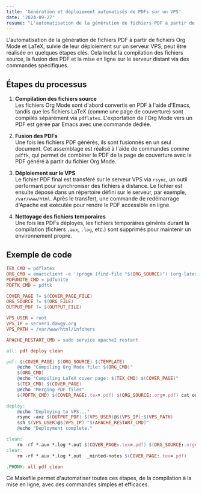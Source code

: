 ```yaml
---
title: 'Génération et déploiement automatisés de PDFs sur un VPS'
date: '2024-09-27'
resume: "L'automatisation de la génération de fichiers PDF à partir de fichiers Org Mode et LaTeX, suivie de leur déploiement sur un serveur VPS, peut être réalisée en quelques étapes clés. Cela inclut la compilation des fichiers source, la fusion des PDF et la mise en ligne sur le serveur distant via des commandes spécifiques."
---
```


L'automatisation de la génération de fichiers PDF à partir de fichiers Org Mode et LaTeX, suivie de leur déploiement sur un serveur VPS, peut être réalisée en quelques étapes clés. Cela inclut la compilation des fichiers source, la fusion des PDF et la mise en ligne sur le serveur distant via des commandes spécifiques.

## Étapes du processus

1. **Compilation des fichiers source**  
   Les fichiers Org Mode sont d'abord convertis en PDF à l'aide d'Emacs, tandis que les fichiers LaTeX (comme une page de couverture) sont compilés séparément via `pdflatex`. L'exportation de l'Org Mode vers un PDF est gérée par Emacs avec une commande dédiée.

2. **Fusion des PDFs**  
   Une fois les fichiers PDF générés, ils sont fusionnés en un seul document. Cet assemblage est réalisé à l'aide de commandes comme `pdftk`, qui permet de combiner le PDF de la page de couverture avec le PDF généré à partir du fichier Org Mode.

3. **Déploiement sur le VPS**  
   Le fichier PDF final est transféré sur le serveur VPS via `rsync`, un outil performant pour synchroniser des fichiers à distance. Le fichier est ensuite déposé dans un répertoire défini sur le serveur, par exemple, `/var/www/html`. Après le transfert, une commande de redémarrage d'Apache est exécutée pour rendre le PDF accessible en ligne.

4. **Nettoyage des fichiers temporaires**  
   Une fois les PDFs déployés, les fichiers temporaires générés durant la compilation (fichiers `.aux`, `.log`, etc.) sont supprimés pour maintenir un environnement propre.

## Exemple de code

```Makefile
TEX_CMD = pdflatex
ORG_CMD = emacsclient -e '(progn (find-file "$(ORG_SOURCE)") (org-latex-export-to-pdf))'
PDFUNITE_CMD = pdfunite
PDFTK_CMD = pdftk

COVER_PAGE ?= $(COVER_PAGE_FILE)
ORG_SOURCE ?= $(ORG_FILE)
OUTPUT_PDF ?= $(OUTPUT_FILE)

VPS_USER = root
VPS_IP = server1.dawgy.org
VPS_PATH = /var/www/html/infohers

APACHE_RESTART_CMD = sudo service apache2 restart

all: pdf deploy clean

pdf: $(COVER_PAGE) $(ORG_SOURCE) $(TEMPLATE)
	@echo "Compiling Org Mode file: $(ORG_CMD)"
	$(ORG_CMD)
	@echo "Compiling LaTeX cover page: $(TEX_CMD) $(COVER_PAGE)"
	$(TEX_CMD) $(COVER_PAGE)
	@echo "Merging PDF files"
	$(PDFTK_CMD) $(COVER_PAGE:.tex=.pdf) $(ORG_SOURCE:.org=.pdf) cat output $(OUTPUT_PDF)

deploy:
	@echo "Deploying to VPS..."
	rsync -avz $(OUTPUT_PDF) $(VPS_USER)@$(VPS_IP):$(VPS_PATH)
	ssh $(VPS_USER)@$(VPS_IP) "$(APACHE_RESTART_CMD)"
	@echo "Deployment complete."

clean:
	rm -rf *.aux *.log *.out $(COVER_PAGE:.tex=.pdf) $(ORG_SOURCE:.org=.pdf) _minted-notes
clear:
	rm -rf *.aux *.log *.out  _minted-notes $(COVER_PAGE:.tex=.pdf)

.PHONY: all pdf clean

```

Ce Makefile permet d'automatiser toutes ces étapes, de la compilation à la mise en ligne, avec des commandes simples et efficaces.

